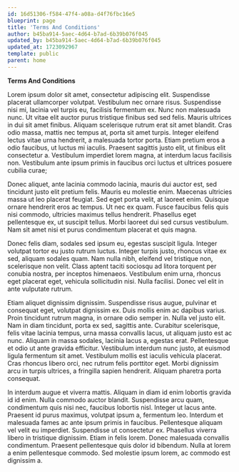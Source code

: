 ```yaml
---
id: 16d51306-f584-47f4-a08a-d4f76fbc16e5
blueprint: page
title: 'Terms And Conditions'
author: b45ba914-5aec-4d64-b7ad-6b39b076f045
updated_by: b45ba914-5aec-4d64-b7ad-6b39b076f045
updated_at: 1723092967
template: public
parent: home
---
```

**Terms And Conditions**

Lorem ipsum dolor sit amet, consectetur adipiscing elit. Suspendisse placerat ullamcorper volutpat. Vestibulum nec ornare risus. Suspendisse nisi mi, lacinia vel turpis eu, facilisis fermentum ex. Nunc non malesuada nunc. Ut vitae elit auctor purus tristique finibus sed sed felis. Mauris ultrices in dui sit amet finibus. Aliquam scelerisque rutrum erat sit amet blandit. Cras odio massa, mattis nec tempus at, porta sit amet turpis. Integer eleifend lectus vitae urna hendrerit, a malesuada tortor porta. Etiam pretium eros a odio faucibus, ut luctus mi iaculis. Praesent sagittis justo elit, ut finibus elit consectetur a. Vestibulum imperdiet lorem magna, at interdum lacus facilisis non. Vestibulum ante ipsum primis in faucibus orci luctus et ultrices posuere cubilia curae;

Donec aliquet, ante lacinia commodo lacinia, mauris dui auctor est, sed tincidunt justo elit pretium felis. Mauris eu molestie enim. Maecenas ultricies massa ut leo placerat feugiat. Sed eget porta velit, at laoreet enim. Quisque ornare hendrerit eros ac tempus. Ut nec ex quam. Fusce faucibus felis quis nisi commodo, ultricies maximus tellus hendrerit. Phasellus eget pellentesque ex, ut suscipit tellus. Morbi laoreet dui sed cursus vestibulum. Nam sit amet nisi et purus condimentum placerat et quis magna.

Donec felis diam, sodales sed ipsum eu, egestas suscipit ligula. Integer volutpat tortor eu justo rutrum luctus. Integer turpis justo, rhoncus vitae ex sed, aliquam sodales quam. Nam nulla nibh, eleifend vel tristique non, scelerisque non velit. Class aptent taciti sociosqu ad litora torquent per conubia nostra, per inceptos himenaeos. Vestibulum enim urna, rhoncus eget placerat eget, vehicula sollicitudin nisi. Nulla facilisi. Donec vel elit in ante vulputate rutrum.

Etiam aliquet dignissim dignissim. Suspendisse risus augue, pulvinar et consequat eget, volutpat dignissim ex. Duis mollis enim ac dapibus varius. Proin tincidunt rutrum magna, in ornare odio semper in. Nulla vel justo elit. Nam in diam tincidunt, porta ex sed, sagittis ante. Curabitur scelerisque, felis vitae lacinia tempus, urna massa convallis lacus, ut aliquam justo est ac nunc. Aliquam in massa sodales, lacinia lacus a, egestas erat. Pellentesque et odio ut ante gravida efficitur. Vestibulum interdum nunc justo, at euismod ligula fermentum sit amet. Vestibulum mollis est iaculis vehicula placerat. Cras rhoncus libero orci, nec rutrum felis porttitor eget. Morbi dignissim arcu in turpis ultrices, a fringilla sapien hendrerit. Aliquam pharetra porta consequat.

In interdum augue et viverra mattis. Aliquam in diam id enim lobortis gravida id id enim. Nulla commodo auctor blandit. Suspendisse arcu quam, condimentum quis nisi nec, faucibus lobortis nisl. Integer ut lacus ante. Praesent id purus maximus, volutpat ipsum a, fermentum leo. Interdum et malesuada fames ac ante ipsum primis in faucibus. Pellentesque aliquam vel velit eu imperdiet. Suspendisse ut consectetur ex. Phasellus viverra libero in tristique dignissim. Etiam in felis lorem. Donec malesuada convallis condimentum. Praesent pellentesque quis dolor id bibendum. Nulla at lorem a enim pellentesque commodo. Sed molestie ipsum lorem, ac commodo est dignissim a.